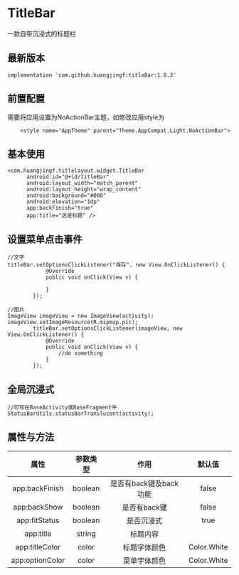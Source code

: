 # TitleBar
一款自带沉浸式的标题栏

## 最新版本
``` 
implementation 'com.github.huangjingf:titleBar:1.0.3'
```

## 前置配置
需要将应用设置为NoActionBar主题，如修改应用style为
```
    <style name="AppTheme" parent="Theme.AppCompat.Light.NoActionBar">
```

## 基本使用
```
<com.huangjingf.titlelayout.widget.TitleBar
      android:id="@+id/titleBar"
      android:layout_width="match_parent"
      android:layout_height="wrap_content"
      android:background="#000"
      android:elevation="1dp"
      app:backFinish="true"
      app:title="这是标题" />
```

## 设置菜单点击事件
```
//文字
titleBar.setOptionsClickListener("保存", new View.OnClickListener() {
            @Override
            public void onClick(View v) {
                
            }
        });
        
//图片
ImageView imageView = new ImageView(activity);
imageView.setImageResource(R.mipmap.pic);
        titleBar.setOptionsClickListener(imageView, new View.OnClickListener() {
            @Override
            public void onClick(View v) {
                //do something
            }
        });
```

## 全局沉浸式
```
//可写在BaseActivity或BaseFragment中
StatusBarUtils.statusBarTranslucent(activity);
```
## 属性与方法
| 属性 | 参数类型 | 作用 |默认值
|:-----------:|:--------:|:---------:|:---------:|
|app:backFinish|boolean|是否有back键及back功能|false|
|app:backShow|boolean|是否有back键|false|
|app:fitStatus|boolean|是否沉浸式|true|
|app:title|string|标题内容||
|app:titleColor|color|标题字体颜色|Color.White|
|app:optionColor|color|菜单字体颜色|Color.White|
